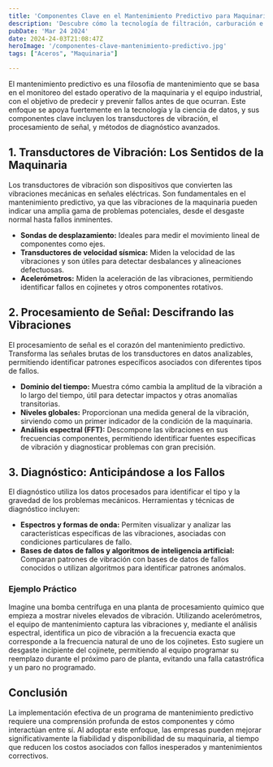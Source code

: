```yaml
---
title: 'Componentes Clave en el Mantenimiento Predictivo para Maquinaria Industrial'
description: 'Descubre cómo la tecnología de filtración, carburación e inyección de combustible mejora la eficiencia y durabilidad de los motores de ciclo Otto en tractores, asegurando un rendimiento óptimo.'
pubDate: 'Mar 24 2024'
date: 2024-24-03T21:08:47Z
heroImage: '/componentes-clave-mantenimiento-predictivo.jpg'
tags: ["Aceros", "Maquinaria"]

---
```


El mantenimiento predictivo es una filosofía de mantenimiento que se basa en el monitoreo del estado operativo de la maquinaria y el equipo industrial, con el objetivo de predecir y prevenir fallos antes de que ocurran. Este enfoque se apoya fuertemente en la tecnología y la ciencia de datos, y sus componentes clave incluyen los transductores de vibración, el procesamiento de señal, y métodos de diagnóstico avanzados.

## 1. Transductores de Vibración: Los Sentidos de la Maquinaria

Los transductores de vibración son dispositivos que convierten las vibraciones mecánicas en señales eléctricas. Son fundamentales en el mantenimiento predictivo, ya que las vibraciones de la maquinaria pueden indicar una amplia gama de problemas potenciales, desde el desgaste normal hasta fallos inminentes.

- **Sondas de desplazamiento:** Ideales para medir el movimiento lineal de componentes como ejes.
- **Transductores de velocidad sísmica:** Miden la velocidad de las vibraciones y son útiles para detectar desbalances y alineaciones defectuosas.
- **Acelerómetros:** Miden la aceleración de las vibraciones, permitiendo identificar fallos en cojinetes y otros componentes rotativos.

## 2. Procesamiento de Señal: Descifrando las Vibraciones

El procesamiento de señal es el corazón del mantenimiento predictivo. Transforma las señales brutas de los transductores en datos analizables, permitiendo identificar patrones específicos asociados con diferentes tipos de fallos.

- **Dominio del tiempo:** Muestra cómo cambia la amplitud de la vibración a lo largo del tiempo, útil para detectar impactos y otras anomalías transitorias.
- **Niveles globales:** Proporcionan una medida general de la vibración, sirviendo como un primer indicador de la condición de la maquinaria.
- **Análisis espectral (FFT):** Descompone las vibraciones en sus frecuencias componentes, permitiendo identificar fuentes específicas de vibración y diagnosticar problemas con gran precisión.

## 3. Diagnóstico: Anticipándose a los Fallos

El diagnóstico utiliza los datos procesados para identificar el tipo y la gravedad de los problemas mecánicos. Herramientas y técnicas de diagnóstico incluyen:

- **Espectros y formas de onda:** Permiten visualizar y analizar las características específicas de las vibraciones, asociadas con condiciones particulares de fallo.
- **Bases de datos de fallos y algoritmos de inteligencia artificial:** Comparan patrones de vibración con bases de datos de fallos conocidos o utilizan algoritmos para identificar patrones anómalos.

### Ejemplo Práctico

Imagine una bomba centrífuga en una planta de procesamiento químico que empieza a mostrar niveles elevados de vibración. Utilizando acelerómetros, el equipo de mantenimiento captura las vibraciones y, mediante el análisis espectral, identifica un pico de vibración a la frecuencia exacta que corresponde a la frecuencia natural de uno de los cojinetes. Esto sugiere un desgaste incipiente del cojinete, permitiendo al equipo programar su reemplazo durante el próximo paro de planta, evitando una falla catastrófica y un paro no programado.

## Conclusión

La implementación efectiva de un programa de mantenimiento predictivo requiere una comprensión profunda de estos componentes y cómo interactúan entre sí. Al adoptar este enfoque, las empresas pueden mejorar significativamente la fiabilidad y disponibilidad de su maquinaria, al tiempo que reducen los costos asociados con fallos inesperados y mantenimientos correctivos.

